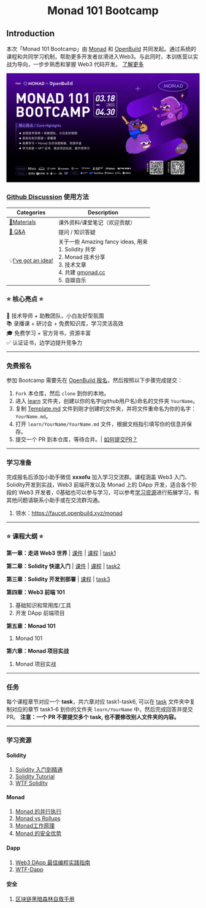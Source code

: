 
<div align="center">
    <h1>Monad 101 Bootcamp</h1>
</div>

## Introduction

本次「Monad 101 Bootcamp」由 [Monad](https://www.monad.xyz/) 和 [OpenBuild](https://openbuild.xyz/) 共同发起。通过系统的课程和共同学习机制，帮助更多开发者丝滑进入Web3。与此同时，本训练营以实战为导向，一步步熟悉和掌握 Web3 代码开发。 [了解更多](https://gmonad.cc/event/monad101/bootcamp.html)

![bootcamp](./public/bootcamp.png)


### [Github Discussion](https://github.com/openbuildxyz/Monad-101-Bootcamp/discussions) 使用方法

| Categories         | Description                                                  |
| ------------------ | ------------------------------------------------------------ |
| [🍕Materials](https://github.com/openbuildxyz/Monad-101-Bootcamp/discussions/categories/materials)         | 课外资料/课堂笔记（欢迎贡献）  |
| [🙏 Q&A](https://github.com/openbuildxyz/Monad-101-Bootcamp/discussions/categories/q-a)              | 提问 / 知识答疑   |
| 💡[I've got an idea!](https://github.com/openbuildxyz/Monad-101-Bootcamp/discussions/categories/i-ve-got-an-idea)   | 关于一些 Amazing fancy ideas, 用来<br />1. Solidity 共学 <br />2. Monad 技术分享<br />3. 技术文章<br />4. 共建 [gmonad.cc](https://gmonad.cc/)<br />5. 自娱自乐<br /> |

### ⭐ 核心亮点 ⭐

🚀 技术导师 + 助教团队，小白友好型氛围  
📚 录播课 + 研讨会 + 免费知识库，学习灵活高效  
🎓 免费学习 + 官方背书，资源丰富  
✅ 认证证书，边学边提升竞争力  

---

### 免费报名

参加 Bootcamp 需要先在 [OpenBuild 报名](https://openbuild.xyz/learn/challenges/2060691796)，然后按照以下步骤完成提交：

1. `Fork` 本仓库，然后 `clone` 到你的本地。
2. 进入 [learn](./learn) 文件夹，创建以你的名字(github用户名)命名的文件夹 `YourName`。
3. 复制 [Template.md](./Template.md) 文件到刚才创建的文件夹，并将文件重命名为你的名字：`YourName.md`。
4. 打开 `learn/YourName/YourName.md` 文件，根据文档指引填写你的信息并保存。
5. 提交一个 PR 到本仓库，等待合并。| [如何提交PR？](https://juejin.cn/post/7021727244124962846)


---

### 学习准备

完成报名后添加小助手微信 **xxxofu** 加入学习交流群。课程涵盖 Web3 入门、Solidity开发到实战，Web3 前端开发以及 Monad 上的 DApp 开发，适合各个阶段的 Web3 开发者，0基础也可以参与学习，可以参考[学习资源](#学习资源)进行拓展学习，有其他问题请联系小助手或在交流群沟通。

1. 领水：https://faucet.openbuild.xyz/monad  

---


### ⭐ 课程大纲 ⭐

**第一章：走进 Web3 世界**  |  [课件](https://file-cdn.openbuild.xyz/course/2060691796/Monad101_%E8%B5%B0%E8%BF%9BWeb3%E4%B8%96%E7%95%8C.pdf) | [课程](https://openbuild.xyz/learn/challenges/2060691796/1740467134) | [task1](./task/task1.md)


**第二章：Solidity 快速入门** |  [课件](https://file-cdn.openbuild.xyz/course/2060691796/Monad101_Solidity%E5%BF%AB%E9%80%9F%E5%85%A5%E9%97%A8.pdf) | [课程](https://openbuild.xyz/learn/challenges/2060691796/1740467370) |  [task2](./task/task2.md)


**第三章：Solidity 开发到部署**  |  [课程](https://openbuild.xyz/learn/challenges/2060691796/1740467534) |  [task3](./task/task3.md)


**第四章：Web3 前端 101**

1. 基础知识和常用库/工具  
2. 开发 DApp 前端项目  


**第五章：Monad 101**

1. Monad 101


**第六章：Monad 项目实战**

1. Monad 项目实战


---

### 任务

每个课程章节对应一个 **task**，共六章对应 task1-task6, 可以在 [task](./task) 文件夹中复制对应的章节 task1-6 到你的文件夹 `learn/YourName` 中，然后完成回答并提交 PR。 **注意：一个 PR 不要提交多个 task, 也不要修改别人文件夹的内容。**

---

### 学习资源

#### Solidity

1. [Solidity 入门到精通](https://openbuild.xyz/learn/courses/95)  
2. [Solidity Tutorial](https://openbuild.xyz/learn/courses/78)   
3. [WTF Solidity](https://github.com/AmazingAng/WTF-Solidity)  

#### Monad

1. [Monad 的并行执行](https://github.com/monad-cn/docs/blob/main/articles/104_Monad%E7%9A%84%E5%B9%B6%E8%A1%8C%E6%89%A7%E8%A1%8C.md)  
2. [Monad vs Rollups ](https://github.com/monad-cn/docs/blob/main/articles/102_MonadvsRollups.md)  
3. [Monad工作原理](https://github.com/monad-cn/docs/blob/main/articles/110_Monad%E5%B7%A5%E4%BD%9C%E5%8E%9F%E7%90%86.md)  
4. [Monad 的安全优势](https://github.com/monad-cn/docs/blob/main/articles/107_Monad%E7%9A%84%E5%AE%89%E5%85%A8%E4%BC%98%E5%8A%BF.md)  

#### Dapp 

1. [Web3 DApp 最佳编程实践指南](https://guoyu.mirror.xyz/RD-xkpoxasAU7x5MIJmiCX4gll3Cs0pAd5iM258S1Ek)  
2. [WTF-Dapp](https://github.com/WTFAcademy/WTF-Dapp)


#### 安全

1. [区块链黑暗森林自救手册](https://github.com/slowmist/Blockchain-dark-forest-selfguard-handbook/blob/main/README_CN.md)
